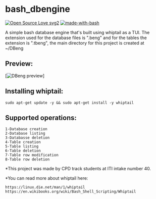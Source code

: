 # bash_dbengine
[![Open Source Love svg2](https://badges.frapsoft.com/os/v2/open-source.svg?v=103)](https://github.com/ellerbrock/open-source-badges/)
[![made-with-bash](https://img.shields.io/badge/Made%20with-Bash-1f425f.svg)](https://www.gnu.org/software/bash/)

A simple bash database engine that's built using whiptail as a TUI.
The extension used for the database files is ".beng" and for the tables the extension is ".tbeng", the main directory for this project is created at ~/DBeng

## Preview:
[![DBeng preview](https://github.com/Tharwat96/bash_dbengine/blob/master/Whiptail_UI.png)]

## Installing whiptail:
```
sudo apt-get update -y && sudo apt-get install -y whiptail
```


## Supported operations:
```
1-Database creation
2-Database listing
3-Databasse deletion
4-Table creation
5-Table listing
6-Table deletion
7-Table row modification
8-Table row deletion
```

*This project was made by CPD track students at ITI intake number 40.

*You can read more about whiptail here:
```
https://linux.die.net/man/1/whiptail
https://en.wikibooks.org/wiki/Bash_Shell_Scripting/Whiptail
```
